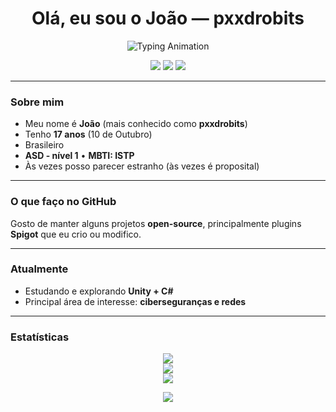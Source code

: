 <h1 align="center">
  Olá, eu sou o João — pxxdrobits
</h1>

<p align="center">
  <img src="https://readme-typing-svg.demolab.com?font=Fira+Code&size=20&pause=1000&center=true&vCenter=true&width=435&lines=Desenvolvedor+Back-end;Entusiasta+de+Reverse+Engineering;Java+%2F+Kotlin+%2F+Python+%2F+C%23" alt="Typing Animation" />
</p>

<p align="center">
  <img src="https://komarev.com/ghpvc/?username=pxxdrobits&label=Visualizacoes&style=flat" />
  <img src="https://img.shields.io/badge/MBTI-ISTP-blue?style=flat" />
  <img src="https://img.shields.io/badge/ASD-Level%201-yellow?style=flat" />
</p>

---

### Sobre mim

- Meu nome é **João** (mais conhecido como **pxxdrobits**)  
- Tenho **17 anos** (10 de Outubro)  
- Brasileiro  
- **ASD - nível 1**  • **MBTI: ISTP**  
- Às vezes posso parecer estranho (às vezes é proposital)

---

### O que faço no GitHub

Gosto de manter alguns projetos **open-source**, principalmente plugins **Spigot** que eu crio ou modifico.

---

### Atualmente

- Estudando e explorando **Unity + C#**
- Principal área de interesse: **ciberseguranças e redes**

---

### Estatísticas

<p align="center">
  <img src="https://github-readme-stats.vercel.app/api?username=pxxdrobits&show_icons=true&hide_border=true&include_all_commits=true" />
  <br />
  <img src="https://github-readme-streak-stats.herokuapp.com/?user=pxxdrobits&hide_border=true" />
  <br />
  <img src="https://github-readme-activity-graph.vercel.app/graph?username=pxxdrobits&hide_border=true" />
</p>

<p align="center">
  <img src="https://readme-typing-svg.herokuapp.com/?lines=Obrigado+por+visitar+meu+perfil;Se+gostar+de+algum+projeto%2C+deixe+uma+estrela&center=true&width=380" />
</p>
